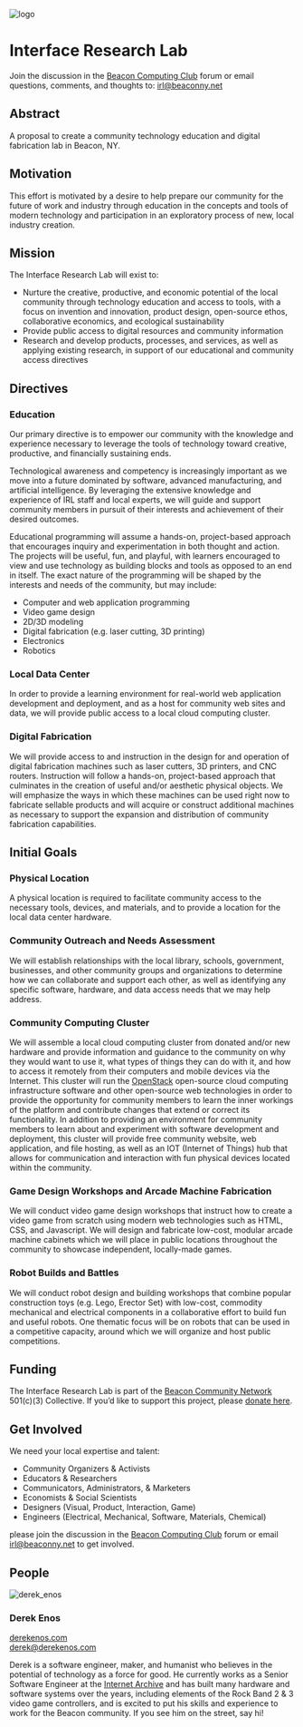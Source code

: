 ![logo](https://user-images.githubusercontent.com/585182/174485096-53d541dc-fbc7-44b5-b928-bd252199de50.png)

# Interface Research Lab

Join the discussion in the [Beacon Computing Club](https://computing.beaconny.net/) forum or email questions, comments, and thoughts to:  [irl@beaconny.net](mailto:irl@beaconny.net)


## Abstract

A proposal to create a community technology education and digital fabrication lab in Beacon, NY.


## Motivation

This effort is motivated by a desire to help prepare our community for the future of work and industry through education in the concepts and tools of modern technology and participation in an exploratory process of new, local industry creation.


## Mission

The Interface Research Lab will exist to:

- Nurture the creative, productive, and economic potential of the local community through technology education and access to tools, with a focus on invention and innovation, product design, open-source ethos, collaborative economics, and ecological sustainability
- Provide public access to digital resources and community information
- Research and develop products, processes, and services, as well as applying existing research, in support of our educational and community access directives


## Directives


### Education

Our primary directive is to empower our community with the knowledge and experience necessary to leverage the tools of technology toward creative, productive, and financially sustaining ends.

Technological awareness and competency is increasingly important as we move into a future dominated by software, advanced manufacturing, and artificial intelligence. By leveraging the extensive knowledge and experience of IRL staff and local experts, we will guide and support community members in pursuit of their interests and achievement of their desired outcomes.

Educational programming will assume a hands-on, project-based approach that encourages inquiry and experimentation in both thought and action. The projects will be useful, fun, and playful, with learners encouraged to view and use technology as building blocks and tools as opposed to an end in itself. The exact nature of the programming will be shaped by the interests and needs of the community, but may include:
- Computer and web application programming
- Video game design
- 2D/3D modeling
- Digital fabrication (e.g. laser cutting, 3D printing)
- Electronics
- Robotics


### Local Data Center

In order to provide a learning environment for real-world web application development and deployment, and as a host for community web sites and data, we will provide public access to a local cloud computing cluster.


### Digital Fabrication

We will provide access to and instruction in the design for and operation of digital fabrication machines such as laser cutters, 3D printers, and CNC routers. Instruction will follow a hands-on, project-based approach that culminates in the creation of useful and/or aesthetic physical objects. We will emphasize the ways in which these machines can be used right now to fabricate sellable products and will acquire or construct additional machines as necessary to support the expansion and distribution of community fabrication capabilities.


## Initial Goals


### Physical Location

A physical location is required to facilitate community access to the necessary tools, devices, and materials, and to provide a location for the local data center hardware.


### Community Outreach and Needs Assessment

We will establish relationships with the local library, schools, government, businesses, and other community groups and organizations to determine how we can collaborate and support each other, as well as identifying any specific software, hardware, and data access needs that we may help address.


### Community Computing Cluster

We will assemble a local cloud computing cluster from donated and/or new hardware and provide information and guidance to the community on why they would want to use it, what types of things they can do with it, and how to access it remotely from their computers and mobile devices via the Internet. This cluster will run the [OpenStack](https://www.openstack.org/) open-source cloud computing infrastructure software and other open-source web technologies in order to provide the opportunity for community members to learn the inner workings of the platform and contribute changes that extend or correct its functionality. In addition to providing an environment for community members to learn about and experiment with software development and deployment, this cluster will provide free community website, web application, and file hosting, as well as an IOT (Internet of Things) hub that allows for communication and interaction with fun physical devices located within the community.


### Game Design Workshops and Arcade Machine Fabrication

We will conduct video game design workshops that instruct how to create a video game from scratch using modern web technologies such as HTML, CSS, and Javascript. We will design and fabricate low-cost, modular arcade machine cabinets which we will place in public locations throughout the community to showcase independent, locally-made games.


### Robot Builds and Battles

We will conduct robot design and building workshops that combine popular construction toys (e.g. Lego, Erector Set) with low-cost, commodity mechanical and electrical components in a collaborative effort to build fun and useful robots. One thematic focus will be on robots that can be used in a competitive capacity, around which we will organize and host public competitions.


## Funding

The Interface Research Lab is part of the [Beacon Community Network](https://opencollective.com/beacon-community-network) 501(c)(3) Collective. If you’d like to support this project, please [donate here](https://opencollective.com/beacon-community-network/projects/interface-research-lab/donate).


## Get Involved

We need your local expertise and talent:

- Community Organizers & Activists
- Educators & Researchers
- Communicators, Administrators, & Marketers
- Economists & Social Scientists
- Designers (Visual, Product, Interaction, Game)
- Engineers (Electrical, Mechanical, Software, Materials, Chemical)

please join the discussion in the [Beacon Computing Club](https://computing.beaconny.net/) forum or email [irl@beaconny.net](mailto:irl@beaconny.net) to get involved.

## People

![derek_enos](https://user-images.githubusercontent.com/585182/177006172-6c305288-6d62-4b7b-b671-1e32a00c5849.png) 

### Derek Enos

<p>
<a href="https://derekenos.com">derekenos.com</a>
<br>
<a href="mailto:derek@derekenos.com">derek@derekenos.com</a>
</p>

Derek is a software engineer, maker, and humanist who believes in the potential of technology as a force for good. He currently works as a Senior Software Engineer at the [Internet Archive](https://archive.org/about/) and has built many hardware and software systems over the years, including elements of the Rock Band 2 & 3 video game controllers, and is excited to put his skills and experience to work for the Beacon community. If you see him on the street, say hi!
